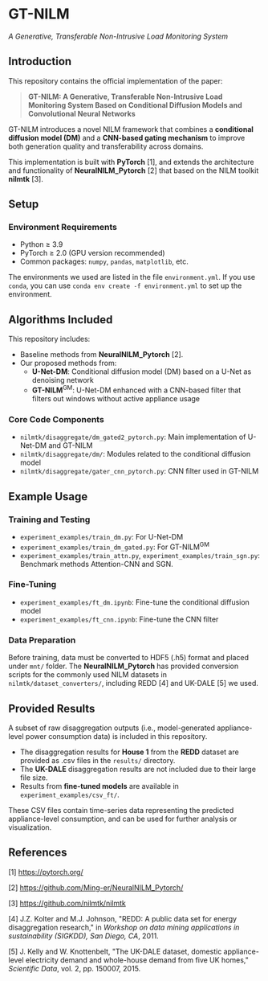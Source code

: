 # GT-NILM
*A Generative, Transferable Non-Intrusive Load Monitoring System*

## Introduction
This repository contains the official implementation of the paper:

> **GT-NILM: A Generative, Transferable Non-Intrusive Load Monitoring System Based on Conditional Diffusion Models and Convolutional Neural Networks**

GT-NILM introduces a novel NILM framework that combines a **conditional diffusion model (DM)** and a **CNN-based gating mechanism** to improve both generation quality and transferability across domains.

This implementation is built with **PyTorch** [1], and extends the architecture and functionality of __NeuralNILM_Pytorch__ [2] that based on the NILM toolkit __nilmtk__ [3].

## Setup

### Environment Requirements

- Python ≥ 3.9
- PyTorch ≥ 2.0 (GPU version recommended)
- Common packages: `numpy`, `pandas`, `matplotlib`, etc.

The environments we used are listed in the file `environment.yml`. If you use `conda`, you can use `conda env create -f environment.yml` to set up the environment.

## Algorithms Included
This repository includes:
* Baseline methods from __NeuralNILM_Pytorch__ [2].
* Our proposed methods from:
  * __U-Net-DM__: Conditional diffusion model (DM) based on a U-Net as denoising network
  * __GT-NILM__<sup>GM</sup>: U-Net-DM enhanced with a CNN-based filter that filters out windows without active appliance usage

### Core Code Components
* `nilmtk/disaggregate/dm_gated2_pytorch.py`: Main implementation of U-Net-DM and GT-NILM
* `nilmtk/disaggregate/dm/`: Modules related to the conditional diffusion model
* `nilmtk/disaggregate/gater_cnn_pytorch.py`: CNN filter used in GT-NILM

## Example Usage
### Training and Testing
* `experiment_examples/train_dm.py`: For U-Net-DM
* `experiment_examples/train_dm_gated.py`: For GT-NILM<sup>GM</sup>
* `experiment_examples/train_attn.py`, `experiment_examples/train_sgn.py`: Benchmark methods Attention-CNN and SGN.

### Fine-Tuning
* `experiment_examples/ft_dm.ipynb`: Fine-tune the conditional diffusion model
* `experiment_examples/ft_cnn.ipynb`: Fine-tune the CNN filter

### Data Preparation
Before training, data must be converted to HDF5 (.h5) format and placed under `mnt/` folder.
The __NeuralNILM_Pytorch__ has provided conversion scripts for the commonly used NILM datasets in `nilmtk/dataset_converters/`,
including REDD [4] and UK-DALE [5] we used.

## Provided Results
A subset of raw disaggregation outputs (i.e., model-generated appliance-level power consumption data) 
is included in this repository.
* The disaggregation results for __House 1__ from the __REDD__ dataset are provided as .csv files in the `results/` directory.
* The __UK-DALE__ disaggregation results are not included due to their large file size.
* Results from __fine-tuned models__ are available in `experiment_examples/csv_ft/`.

These CSV files contain time-series data representing the predicted appliance-level consumption, and can be used for further analysis or visualization.

## References
[1] https://pytorch.org/

[2] https://github.com/Ming-er/NeuralNILM_Pytorch/ 

[3] https://github.com/nilmtk/nilmtk

[4] J.Z. Kolter and M.J. Johnson, "REDD: A public data set for energy disaggregation research," in _Workshop on data mining applications in sustainability (SIGKDD), San Diego, CA_, 2011.

[5] J. Kelly and W. Knottenbelt, "The UK-DALE dataset, domestic appliance-level electricity demand and whole-house demand from five UK homes," _Scientific Data_, vol. 2, pp. 150007, 2015.
